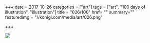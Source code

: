 +++
date = 2017-10-26
categories = ["art"]
tags = ["art", "100 days of illustration", "illustration"]
title = "026/100"
href= ""
summary=""
featuredimg = "//konigi.com/media/art/026.png"

+++

<img src="//konigi.com/media/art/026.png" />
